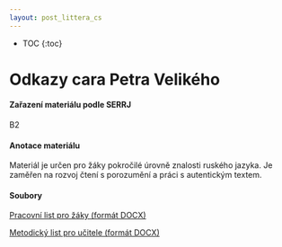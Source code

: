 ```yaml
---
layout: post_littera_cs
---
```

* TOC
{:toc}

# Odkazy cara Petra Velikého

#### Zařazení materiálu podle SERRJ

B2

#### Anotace materiálu

Materiál je určen pro žáky pokročilé úrovně znalosti ruského jazyka. Je zaměřen na rozvoj čtení s porozumění a práci s autentickým textem.

#### Soubory

[Pracovní list pro žáky (formát DOCX)](/cs/littera/rustina/materialy/zaci/cteni/18_Odkazy_cara_Petra_Z_B2.docx) 

[Metodický list pro učitele (formát DOCX)](/cs/littera/rustina/materialy/metodika/18_Odkazy_cara_Petra_metodika.docx)